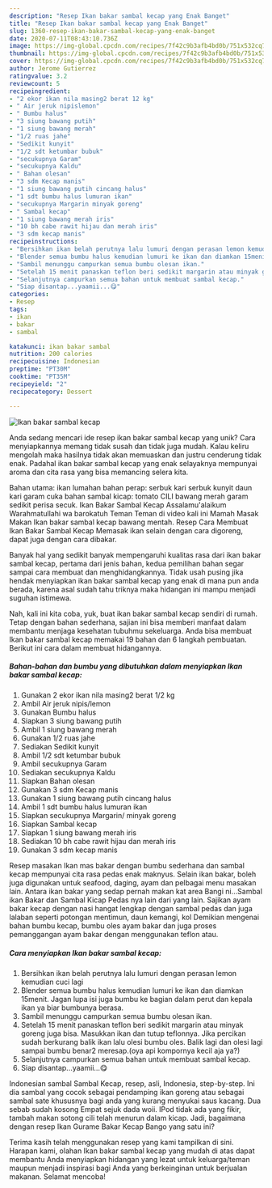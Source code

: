 ```yaml
---
description: "Resep Ikan bakar sambal kecap yang Enak Banget"
title: "Resep Ikan bakar sambal kecap yang Enak Banget"
slug: 1360-resep-ikan-bakar-sambal-kecap-yang-enak-banget
date: 2020-07-11T08:43:10.736Z
image: https://img-global.cpcdn.com/recipes/7f42c9b3afb4bd0b/751x532cq70/ikan-bakar-sambal-kecap-foto-resep-utama.jpg
thumbnail: https://img-global.cpcdn.com/recipes/7f42c9b3afb4bd0b/751x532cq70/ikan-bakar-sambal-kecap-foto-resep-utama.jpg
cover: https://img-global.cpcdn.com/recipes/7f42c9b3afb4bd0b/751x532cq70/ikan-bakar-sambal-kecap-foto-resep-utama.jpg
author: Jerome Gutierrez
ratingvalue: 3.2
reviewcount: 5
recipeingredient:
- "2 ekor ikan nila masing2 berat 12 kg"
- " Air jeruk nipislemon"
- " Bumbu halus"
- "3 siung bawang putih"
- "1 siung bawang merah"
- "1/2 ruas jahe"
- "Sedikit kunyit"
- "1/2 sdt ketumbar bubuk"
- "secukupnya Garam"
- "secukupnya Kaldu"
- " Bahan olesan"
- "3 sdm Kecap manis"
- "1 siung bawang putih cincang halus"
- "1 sdt bumbu halus lumuran ikan"
- "secukupnya Margarin minyak goreng"
- " Sambal kecap"
- "1 siung bawang merah iris"
- "10 bh cabe rawit hijau dan merah iris"
- "3 sdm kecap manis"
recipeinstructions:
- "Bersihkan ikan belah perutnya lalu lumuri dengan perasan lemon kemudian cuci lagi"
- "Blender semua bumbu halus kemudian lumuri ke ikan dan diamkan 15menit. Jagan lupa isi juga bumbu ke bagian dalam perut dan kepala ikan ya biar bumbunya berasa."
- "Sambil menunggu campurkan semua bumbu olesan ikan."
- "Setelah 15 menit panaskan teflon beri sedikit margarin atau minyak goreng juga bisa. Masukkan ikan dan tutup teflonnya. Jika percikan sudah berkurang balik ikan lalu olesi bumbu oles. Balik lagi dan olesi lagi sampai bumbu benar2 meresap.(oya api kompornya kecil aja ya?)"
- "Selanjutnya campurkan semua bahan untuk membuat sambal kecap."
- "Siap disantap...yaamii...😋"
categories:
- Resep
tags:
- ikan
- bakar
- sambal

katakunci: ikan bakar sambal 
nutrition: 200 calories
recipecuisine: Indonesian
preptime: "PT30M"
cooktime: "PT35M"
recipeyield: "2"
recipecategory: Dessert

---
```



![Ikan bakar sambal kecap](https://img-global.cpcdn.com/recipes/7f42c9b3afb4bd0b/751x532cq70/ikan-bakar-sambal-kecap-foto-resep-utama.jpg)

Anda sedang mencari ide resep ikan bakar sambal kecap yang unik? Cara menyiapkannya memang tidak susah dan tidak juga mudah. Kalau keliru mengolah maka hasilnya tidak akan memuaskan dan justru cenderung tidak enak. Padahal ikan bakar sambal kecap yang enak selayaknya mempunyai aroma dan cita rasa yang bisa memancing selera kita.

Bahan utama: ikan lumahan bahan perap: serbuk kari serbuk kunyit daun kari garam cuka bahan sambal kicap: tomato CILI bawang merah garam sedikit perisa secuk. Ikan Bakar Sambal Kecap Assalamu&#39;alaikum Warahmatullahi wa barokatuh Teman Teman di video kali ini Mamah Masak Makan Ikan bakar sambal kecap bawang mentah. Resep Cara Membuat Ikan Bakar Sambal Kecap Memasak ikan selain dengan cara digoreng, dapat juga dengan cara dibakar.

Banyak hal yang sedikit banyak mempengaruhi kualitas rasa dari ikan bakar sambal kecap, pertama dari jenis bahan, kedua pemilihan bahan segar sampai cara membuat dan menghidangkannya. Tidak usah pusing jika hendak menyiapkan ikan bakar sambal kecap yang enak di mana pun anda berada, karena asal sudah tahu triknya maka hidangan ini mampu menjadi suguhan istimewa.


Nah, kali ini kita coba, yuk, buat ikan bakar sambal kecap sendiri di rumah. Tetap dengan bahan sederhana, sajian ini bisa memberi manfaat dalam membantu menjaga kesehatan tubuhmu sekeluarga. Anda bisa membuat Ikan bakar sambal kecap memakai 19 bahan dan 6 langkah pembuatan. Berikut ini cara dalam membuat hidangannya.

<!--inarticleads1-->

##### Bahan-bahan dan bumbu yang dibutuhkan dalam menyiapkan Ikan bakar sambal kecap:

1. Gunakan 2 ekor ikan nila masing2 berat 1/2 kg
1. Ambil  Air jeruk nipis/lemon
1. Gunakan  Bumbu halus
1. Siapkan 3 siung bawang putih
1. Ambil 1 siung bawang merah
1. Gunakan 1/2 ruas jahe
1. Sediakan Sedikit kunyit
1. Ambil 1/2 sdt ketumbar bubuk
1. Ambil secukupnya Garam
1. Sediakan secukupnya Kaldu
1. Siapkan  Bahan olesan
1. Gunakan 3 sdm Kecap manis
1. Gunakan 1 siung bawang putih cincang halus
1. Ambil 1 sdt bumbu halus lumuran ikan
1. Siapkan secukupnya Margarin/ minyak goreng
1. Siapkan  Sambal kecap
1. Siapkan 1 siung bawang merah iris
1. Sediakan 10 bh cabe rawit hijau dan merah iris
1. Gunakan 3 sdm kecap manis


Resep masakan Ikan mas bakar dengan bumbu sederhana dan sambal kecap mempunyai cita rasa pedas enak maknyus. Selain ikan bakar, boleh juga digunakan untuk seafood, daging, ayam dan pelbagai menu masakan lain. Antara ikan bakar yang sedap pernah makan kat area Bangi ni…Sambal ikan Bakar dan Sambal Kicap Pedas nya lain dari yang lain. Sajikan ayam bakar kecap dengan nasi hangat lengkap dengan sambal pedas dan juga lalaban seperti potongan mentimun, daun kemangi, kol Demikian mengenai bahan bumbu kecap, bumbu oles ayam bakar dan juga proses pemanggangan ayam bakar dengan menggunakan teflon atau. 

<!--inarticleads2-->

##### Cara menyiapkan Ikan bakar sambal kecap:

1. Bersihkan ikan belah perutnya lalu lumuri dengan perasan lemon kemudian cuci lagi
1. Blender semua bumbu halus kemudian lumuri ke ikan dan diamkan 15menit. Jagan lupa isi juga bumbu ke bagian dalam perut dan kepala ikan ya biar bumbunya berasa.
1. Sambil menunggu campurkan semua bumbu olesan ikan.
1. Setelah 15 menit panaskan teflon beri sedikit margarin atau minyak goreng juga bisa. Masukkan ikan dan tutup teflonnya. Jika percikan sudah berkurang balik ikan lalu olesi bumbu oles. Balik lagi dan olesi lagi sampai bumbu benar2 meresap.(oya api kompornya kecil aja ya?)
1. Selanjutnya campurkan semua bahan untuk membuat sambal kecap.
1. Siap disantap...yaamii...😋


Indonesian sambal Sambal Kecap, resep, asli, Indonesia, step-by-step. Ini dia sambal yang cocok sebagai pendamping ikan goreng atau sebagai sambal sate khususnya bagi anda yang kurang menyukai saus kacang. Dua sebab sudah kosong Empat sejuk dada woii. IPod tidak ada yang fikir, tambah makan sotong cili telah menurun dalam kicap. Jadi, bagaimana dengan resep Ikan Gurame Bakar Kecap Bango yang satu ini? 

Terima kasih telah menggunakan resep yang kami tampilkan di sini. Harapan kami, olahan Ikan bakar sambal kecap yang mudah di atas dapat membantu Anda menyiapkan hidangan yang lezat untuk keluarga/teman maupun menjadi inspirasi bagi Anda yang berkeinginan untuk berjualan makanan. Selamat mencoba!
